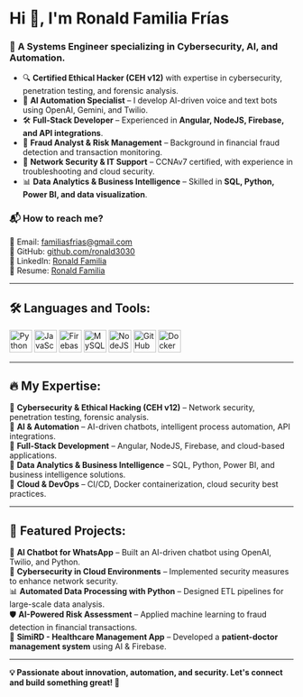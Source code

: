 # Hi 👋, I'm Ronald Familia Frías  

### 🚀 **A Systems Engineer specializing in Cybersecurity, AI, and Automation.**  

- 🔍 **Certified Ethical Hacker (CEH v12)** with expertise in cybersecurity, penetration testing, and forensic analysis.  
- 🤖 **AI Automation Specialist** – I develop AI-driven voice and text bots using OpenAI, Gemini, and Twilio.  
- 🛠️ **Full-Stack Developer** – Experienced in **Angular, NodeJS, Firebase, and API integrations**.  
- 🔎 **Fraud Analyst & Risk Management** – Background in financial fraud detection and transaction monitoring.  
- 🔧 **Network Security & IT Support** – CCNAv7 certified, with experience in troubleshooting and cloud security.  
- 📊 **Data Analytics & Business Intelligence** – Skilled in **SQL, Python, Power BI, and data visualization**.  

### 📬 **How to reach me?**  
📧 Email: [familiasfrias@gmail.com](mailto:familiasfrias@gmail.com)  
🔗 GitHub: [github.com/ronald3030](https://github.com/ronald3030)  
🔗 LinkedIn: [Ronald Familia](https://www.linkedin.com/in/ronald-familia-b001b120a/)  
📄 Resume: [Ronald Familia](https://drive.google.com/file/d/1lFyGT37FaoqQYXX7kwQuOvVKtmHBmKll/view)  

---

## **🛠️ Languages and Tools:**  
<p align="left">
  <img src="https://cdn.jsdelivr.net/gh/devicons/devicon/icons/python/python-original.svg" alt="Python" width="40" height="40"/>
  <img src="https://cdn.jsdelivr.net/gh/devicons/devicon/icons/javascript/javascript-original.svg" alt="JavaScript" width="40" height="40"/>
  <img src="https://cdn.jsdelivr.net/gh/devicons/devicon/icons/firebase/firebase-plain.svg" alt="Firebase" width="40" height="40"/>
  <img src="https://cdn.jsdelivr.net/gh/devicons/devicon/icons/mysql/mysql-original.svg" alt="MySQL" width="40" height="40"/>
  <img src="https://cdn.jsdelivr.net/gh/devicons/devicon/icons/nodejs/nodejs-original.svg" alt="NodeJS" width="40" height="40"/>
  <img src="https://cdn.jsdelivr.net/gh/devicons/devicon/icons/github/github-original.svg" alt="GitHub" width="40" height="40"/>
  <img src="https://cdn.jsdelivr.net/gh/devicons/devicon/icons/docker/docker-original.svg" alt="Docker" width="40" height="40"/>
</p>  

---

## **🔥 My Expertise:**  
🔹 **Cybersecurity & Ethical Hacking (CEH v12)** – Network security, penetration testing, forensic analysis.  
🔹 **AI & Automation** – AI-driven chatbots, intelligent process automation, API integrations.  
🔹 **Full-Stack Development** – Angular, NodeJS, Firebase, and cloud-based applications.  
🔹 **Data Analytics & Business Intelligence** – SQL, Python, Power BI, and business intelligence solutions.  
🔹 **Cloud & DevOps** – CI/CD, Docker containerization, cloud security best practices.  

---

## **📌 Featured Projects:**  
🚀 **AI Chatbot for WhatsApp** – Built an AI-driven chatbot using OpenAI, Twilio, and Python.  
🔐 **Cybersecurity in Cloud Environments** – Implemented security measures to enhance network security.  
📊 **Automated Data Processing with Python** – Designed ETL pipelines for large-scale data analysis.  
🛡 **AI-Powered Risk Assessment** – Applied machine learning to fraud detection in financial transactions.  
💉 **SimiRD - Healthcare Management App** – Developed a **patient-doctor management system** using AI & Firebase.  

---

**💡 Passionate about innovation, automation, and security. Let's connect and build something great! 🚀**  
